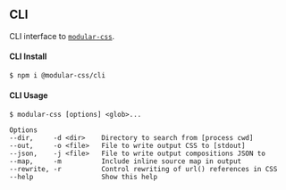 ## CLI

CLI interface to [`modular-css`](https://github.com/tivac/modular-css).

#### CLI Install

```bash
$ npm i @modular-css/cli
```

#### CLI Usage

```
$ modular-css [options] <glob>...

Options
--dir,     -d <dir>    Directory to search from [process cwd]
--out,     -o <file>   File to write output CSS to [stdout]
--json,    -j <file>   File to write output compositions JSON to
--map,     -m          Include inline source map in output
--rewrite, -r          Control rewriting of url() references in CSS
--help                 Show this help
```
